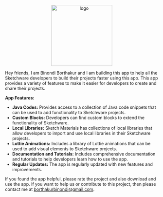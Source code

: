 <div align="center">
  <img src="https://github.com/Binondi/Sketch-Materials/assets/141143315/8a219dd1-1331-4734-98ea-3c9cd7c6bf18" alt="logo" width="200"/>
</div>


Hey friends, I am Binondi Borthakur and I am building this app to help all the Sketchware developers to build their projects faster using this app. This app provides a variety of features to make it easier for developers to create and share their projects.

**App Features:**

* **Java Codes:** Provides access to a collection of Java code snippets that can be used to add functionality to Sketchware projects.
* **Custom Blocks:** Developers can find custom blocks to extend the functionality of Sketchware.
* **Local Libraries:** Sketch Materials has collections of local libraries that allow developers to import and use local libraries in their Sketchware projects.
* **Lottie Animations:** Includes a library of Lottie animations that can be used to add visual elements to Sketchware projects.
* **Documentation and Tutorials:** Includes comprehensive documentation and tutorials to help developers learn how to use the app.
* **Regular Updates:** The app is regularly updated with new features and improvements.

If you found the app helpful, please rate the project and also download and use the app. If you want to help us or contribute to this project, then please contact me at borthakurbinondi@gmail.com.
